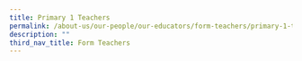 ```yaml
---
title: Primary 1 Teachers
permalink: /about-us/our-people/our-educators/form-teachers/primary-1-teachers
description: ""
third_nav_title: Form Teachers
---
```

